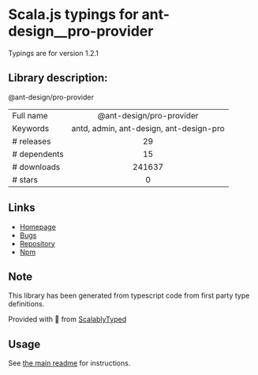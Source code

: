 
# Scala.js typings for ant-design__pro-provider

Typings are for version 1.2.1

## Library description:
@ant-design/pro-provider

|                    |                 |
| ------------------ | :-------------: |
| Full name          | @ant-design/pro-provider |
| Keywords           | antd, admin, ant-design, ant-design-pro |
| # releases         | 29 |
| # dependents       | 15 |
| # downloads        | 241637 |
| # stars            | 0 |

## Links
- [Homepage](https://github.com/ant-design/pro-components#readme)
- [Bugs](http://github.com/umijs/plugins/issues)
- [Repository](https://github.com/ant-design/pro-components)
- [Npm](https://www.npmjs.com/package/%40ant-design%2Fpro-provider)
    


## Note
This library has been generated from typescript code from first party type definitions.

Provided with :purple_heart: from [ScalablyTyped](https://github.com/oyvindberg/ScalablyTyped)

## Usage
See [the main readme](../../readme.md) for instructions.


